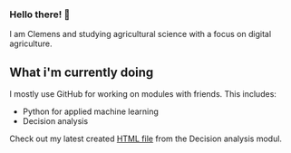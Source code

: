 ### Hello there! 👋
I am Clemens and studying agricultural science with a focus on digital agriculture.

## What i'm currently doing

I mostly use GitHub for working on modules with friends. This includes:

- Python for applied machine learning
- Decision analysis


Check out my latest created [HTML file](http://htmlpreview.github.io/?https://github.com/cemno/DecisionAnalysis-uebungen/blob/master/RMarkdown/RMarkdown_test.html) from the Decision analysis modul.

<!--
**cemno/cemno** is a ✨ _special_ ✨ repository because its `README.md` (this file) appears on your GitHub profile.

Here are some ideas to get you started:

- 🔭 I’m currently working on ...
- 🌱 I’m currently learning ...
- 👯 I’m looking to collaborate on ...
- 🤔 I’m looking for help with ...
- 💬 Ask me about ...
- 📫 How to reach me: ...
- 😄 Pronouns: ...
- ⚡ Fun fact: ...
-->

